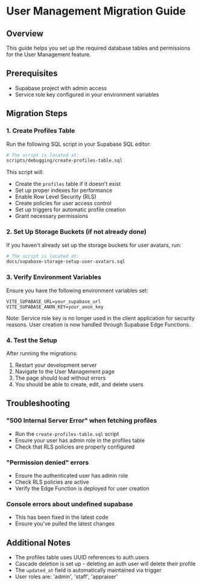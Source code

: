 # User Management Migration Guide

## Overview
This guide helps you set up the required database tables and permissions for the User Management feature.

## Prerequisites
- Supabase project with admin access
- Service role key configured in your environment variables

## Migration Steps

### 1. Create Profiles Table
Run the following SQL script in your Supabase SQL editor:

```bash
# The script is located at:
scripts/debugging/create-profiles-table.sql
```

This script will:
- Create the `profiles` table if it doesn't exist
- Set up proper indexes for performance
- Enable Row Level Security (RLS)
- Create policies for user access control
- Set up triggers for automatic profile creation
- Grant necessary permissions

### 2. Set Up Storage Buckets (if not already done)
If you haven't already set up the storage buckets for user avatars, run:

```bash
# The script is located at:
docs/supabase-storage-setup-user-avatars.sql
```

### 3. Verify Environment Variables
Ensure you have the following environment variables set:

```env
VITE_SUPABASE_URL=your_supabase_url
VITE_SUPABASE_ANON_KEY=your_anon_key
```

Note: Service role key is no longer used in the client application for security reasons. User creation is now handled through Supabase Edge Functions.

### 4. Test the Setup
After running the migrations:

1. Restart your development server
2. Navigate to the User Management page
3. The page should load without errors
4. You should be able to create, edit, and delete users

## Troubleshooting

### "500 Internal Server Error" when fetching profiles
- Run the `create-profiles-table.sql` script
- Ensure your user has admin role in the profiles table
- Check that RLS policies are properly configured

### "Permission denied" errors
- Ensure the authenticated user has admin role
- Check RLS policies are active
- Verify the Edge Function is deployed for user creation

### Console errors about undefined supabase
- This has been fixed in the latest code
- Ensure you've pulled the latest changes

## Additional Notes
- The profiles table uses UUID references to auth.users
- Cascade deletion is set up - deleting an auth user will delete their profile
- The `updated_at` field is automatically maintained via trigger
- User roles are: 'admin', 'staff', 'appraiser'